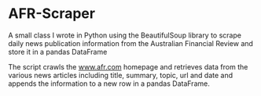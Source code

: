 # AFR-Scraper
A small class I wrote in Python using the BeautifulSoup library to scrape daily news publication information from the Australian Financial Review and store it in a pandas DataFrame


The script crawls the www.afr.com homepage and retrieves data from the various news articles including title, summary, topic, url and date and appends the information to a new row in a pandas DataFrame.
